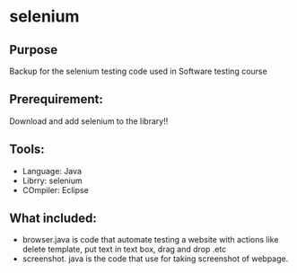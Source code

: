 # selenium
## Purpose
Backup for the selenium testing code used in Software testing course

## Prerequirement:
Download and add selenium to the library!!

## Tools:
* Language: Java
* Librry: selenium
* COmpiler: Eclipse

## What included:
* browser.java is code that automate testing a website with actions like delete template, put text in text box, drag and drop .etc
* screenshot. java is the code that use for taking screenshot of webpage.
